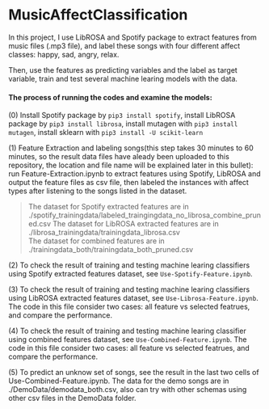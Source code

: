 # MusicAffectClassification

In this project, I use LibROSA and Spotify package to extract features from music files (.mp3 file),
and label these songs with four different affect classes: happy, sad, angry, relax.  

Then, use the features as predicting variables and the label as target variable, train and test several machine learing models with the data.

#### The process of running the codes and examine the models:  
(0) Install Spotify package by `pip3 install spotify`, install LibROSA package by `pip3 install librosa`, install mutagen with `pip3 install mutagen`, install sklearn with `pip3 install -U scikit-learn` 

(1) Feature Extraction and labeling songs(this step takes 30 minutes to 60 minutes, so the result data files have aleady been uploaded to this repository, the location and file name will be explained later in this bullet): run Feature-Extraction.ipynb to extract features using Spotify, LibROSA and output the feature files as csv file, then labeled the instances with affect types after listening to the songs listed in the dataset.   
> The dataset for Spotify extracted features are in ./spotify_trainingdata/labeled_traingingdata_no_librosa_combine_pruned.csv 
> The dataset for LibROSA extracted features are in ./librosa_trainingdata/trainingdata_librosa.csv  
> The dataset for combined features are in ./trainingdata_both/trainingdata_both_pruned.csv  

(2) To check the result of training and testing machine learing classifiers using Spotify extracted features dataset, see `Use-Spotify-Feature.ipynb`.   

(3) To check the result of training and testing machine learing classifiers using LibROSA extracted features dataset, see `Use-Librosa-Feature.ipynb`. The code in this file consider two cases: all feature vs selected featrues, and compare the performance.  

(4) To check the result of training and testing machine learing classifier using combined features dataset, see `Use-Combined-Feature.ipynb`. The code in this file consider two cases: all feature vs selected featrues, and compare the performance.  

(5) To predict an unknow set of songs, see the result in the last two cells of Use-Combined-Feature.ipynb. The data for the demo songs are in ./DemoData/demodata_both.csv, also can try with other schemas using other csv files in the DemoData folder.
